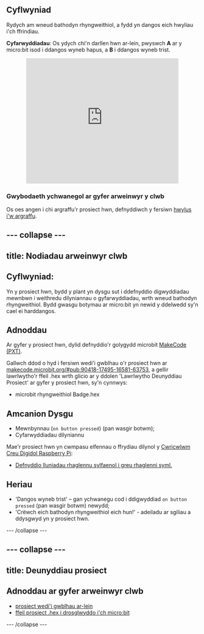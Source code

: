 ## Cyflwyniad

Rydych am wneud bathodyn rhyngweithiol, a fydd yn dangos eich hwyliau i'ch ffrindiau.

**Cyfarwyddiadau**: Os ydych chi'n darllen hwn ar-lein, pwyswch **A** ar y micro:bit isod i ddangos wyneb hapus, a **B** i ddangos wyneb trist.

<div class="trinket" style="width:400px;margin: 0 auto;">
<div style="position:relative;height:0;padding-bottom:81.97%;overflow:hidden;"><iframe style="position:absolute;top:0;left:0;width:100%;height:100%;" src="https://makecode.microbit.org/---run?id=90418-17495-16581-63753" allowfullscreen="allowfullscreen" sandbox="allow-popups allow-scripts allow-same-origin" frameborder="0"></iframe></div>
</div>

### Gwybodaeth ychwanegol ar gyfer arweinwyr y clwb

Os oes angen i chi argraffu'r prosiect hwn, defnyddiwch y fersiwn [hwylus i'w argraffu](https://projects.raspberrypi.org/en/projects/interactive-badge/print).

## \--- collapse \---

## title: Nodiadau arweinwyr clwb

## Cyflwyniad:

Yn y prosiect hwn, bydd y plant yn dysgu sut i ddefnyddio digwyddiadau mewnbwn i weithredu dilyniannau o gyfarwyddiadau, wrth wneud bathodyn rhyngweithiol. Bydd gwasgu botymau ar micro:bit yn newid y ddelwedd sy'n cael ei harddangos.

## Adnoddau

Ar gyfer y prosiect hwn, dylid defnyddio'r golygydd microbit [MakeCode (PXT)](http://jumpto.cc/pxt-new).

Gallwch ddod o hyd i fersiwn wedi'i gwblhau o'r prosiect hwn ar [makecode.microbit.org/#pub:90418-17495-16581-63753](https://makecode.microbit.org/#pub:90418-17495-16581-63753), a gellir lawrlwytho'r ffeil .hex wrth glicio ar y ddolen 'Lawrlwytho Deunyddiau Prosiect' ar gyfer y prosiect hwn, sy'n cynnwys:

* microbit rhyngweithiol Badge.hex

## Amcanion Dysgu

* Mewnbynnau (`on button pressed`) (pan wasgir botwm);
* Cyfarwyddiadau dilyniannu

Mae'r prosiect hwn yn cwmpasu elfennau o ffrydiau dilynol y [Cwricwlwm Creu Digidol Raspberry Pi](http://rpf.io/curriculum):

* [Defnyddio lluniadau rhaglennu sylfaenol i greu rhaglenni syml.](https://www.raspberrypi.org/curriculum/programming/creator)

## Heriau

* 'Dangos wyneb trist' – gan ychwanegu cod i ddigwyddiad `on button pressed` (pan wasgir botwm) newydd;
* 'Crëwch eich bathodyn rhyngweithiol eich hun!' - adeiladu ar sgiliau a ddysgwyd yn y prosiect hwn.

\--- /collapse \---

## \--- collapse \---

## title: Deunyddiau prosiect

## Adnoddau ar gyfer arweinwyr clwb

* [prosiect wedi'i gwblhau ar-lein](https://makecode.microbit.org/#pub:90418-17495-16581-63753)
* [ffeil prosiect .hex i drosglwyddo i'ch micro:bit](resources/microbit-Interactive-Badge.hex)

\--- /collapse \---